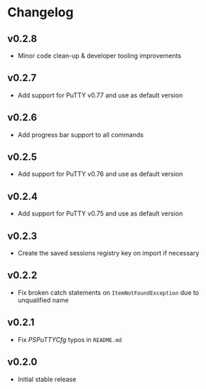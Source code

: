 Changelog
=========

v0.2.8
------

- Minor code clean-up & developer tooling improvements

v0.2.7
------

- Add support for PuTTY v0.77 and use as default version

v0.2.6
------

- Add progress bar support to all commands

v0.2.5
------

- Add support for PuTTY v0.76 and use as default version

v0.2.4
------

- Add support for PuTTY v0.75 and use as default version

v0.2.3
------

- Create the saved sessions registry key on import if necessary

v0.2.2
------

- Fix broken catch statements on `ItemNotFoundException` due to unqualified name

v0.2.1
------

- Fix *PSPuTTYCfg* typos in `README.md`

v0.2.0
------

- Initial stable release
